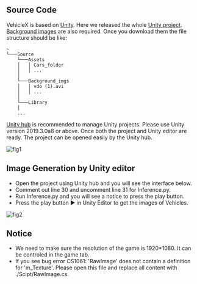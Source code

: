 ## Source Code 

VehicleX is based on [Unity](https://unity.com/). Here we released the whole [Unity project](https://drive.google.com/file/d/1vMqNhjTZmiFr9fAzU2HMWxqZ5-Fb_N_W/view?usp=sharing). [Background images](https://drive.google.com/open?id=11JQMzaF7tUOEjZXzgVbFUTDjpgD_6wTr) are also required. Once you download them the file structure should be like:

```
~
└───Source
    └───Assets
    │   │ Cars_folder
    │   │ ...
    │
    └───Background_imgs
    │   │ vdo (1).avi
    │   │ ...
    │
    └───Library
    │
    ...
```

[Unity hub](https://docs.unity3d.com/Manual/GettingStartedInstallingHub.html) is recommended to manage Unity projects. Please use Unity version 2019.3.0a8 or above. Once both the project and Unity editor are ready. The project can be opened easily by the Unity hub.    

![fig1](https://github.com/yorkeyao/VehicleX/blob/master/VehicleX/Unity_source/Images/unity_hub.PNG)  

## Image Generation by Unity editor

* Open the project using Unity hub and you will see the interface below.
* Comment out line 30 and uncomment line 31 for Inference.py.  
* Run Inference.py and you will see a notice to press the play button. 
* Press the play button ▶️ in Unity Editor to get the images of Vehicles. 

![fig2](https://github.com/yorkeyao/VehicleX/blob/master/VehicleX/Unity_source/Images/interface.PNG) 

## Notice

* We need to make sure the resolution of the game is 1920*1080. It can be controled in the game tab.
* If you see bug error CS1061: 'RawImage' does not contain a definition for 'm_Texture'. Please open this file and replace all content with ./Scipt/RawImage.cs.


